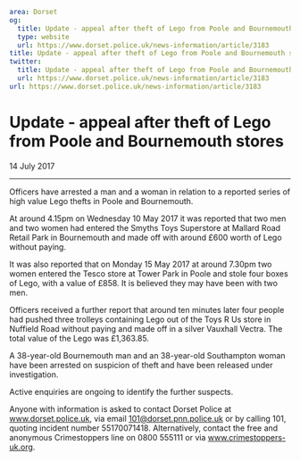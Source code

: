 ```yaml
area: Dorset
og:
  title: Update - appeal after theft of Lego from Poole and Bournemouth stores
  type: website
  url: https://www.dorset.police.uk/news-information/article/3183
title: Update - appeal after theft of Lego from Poole and Bournemouth stores |
twitter:
  title: Update - appeal after theft of Lego from Poole and Bournemouth stores
  url: https://www.dorset.police.uk/news-information/article/3183
url: https://www.dorset.police.uk/news-information/article/3183
```

# Update - appeal after theft of Lego from Poole and Bournemouth stores

14 July 2017

* * *

Officers have arrested a man and a woman in relation to a reported series of high value Lego thefts in Poole and Bournemouth.

At around 4.15pm on Wednesday 10 May 2017 it was reported that two men and two women had entered the Smyths Toys Superstore at Mallard Road Retail Park in Bournemouth and made off with around £600 worth of Lego without paying.

It was also reported that on Monday 15 May 2017 at around 7.30pm two women entered the Tesco store at Tower Park in Poole and stole four boxes of Lego, with a value of £858\. It is believed they may have been with two men.

Officers received a further report that around ten minutes later four people had pushed three trolleys containing Lego out of the Toys R Us store in Nuffield Road without paying and made off in a silver Vauxhall Vectra. The total value of the Lego was £1,363.85.

A 38-year-old Bournemouth man and an 38-year-old Southampton woman have been arrested on suspicion of theft and have been released under investigation.

Active enquiries are ongoing to identify the further suspects.

Anyone with information is asked to contact Dorset Police at www.dorset.police.uk, via email 101@dorset.pnn.police.uk or by calling 101, quoting incident number 55170071418. Alternatively, contact the free and anonymous Crimestoppers line on 0800 555111 or via www.crimestoppers-uk.org.
